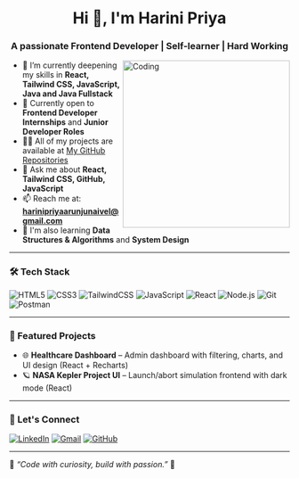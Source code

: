 <h1 align="center">Hi 👋, I'm Harini Priya</h1>
<h3 align="center">A passionate Frontend Developer | Self-learner | Hard Working</h3>

<img align="right" alt="Coding" width="300" src="https://media.giphy.com/media/qgQUggAC3Pfv687qPC/giphy.gif" />

- 🌱 I’m currently deepening my skills in **React, Tailwind CSS, JavaScript, Java and Java Fullstack**
- 💼 Currently open to **Frontend Developer Internships** and **Junior Developer Roles**
- 👨‍💻 All of my projects are available at [My GitHub Repositories](https://github.com/harinipriya23/)
- 💬 Ask me about **React, Tailwind CSS, GitHub, JavaScript**
- 📫 Reach me at: **harinipriyaarunjunaivel@gmail.com**
- 🧠 I'm also learning **Data Structures & Algorithms** and **System Design**

---

### 🛠️ Tech Stack

![HTML5](https://img.shields.io/badge/html5-%23E34F26.svg?style=for-the-badge&logo=html5&logoColor=white)
![CSS3](https://img.shields.io/badge/css3-%231572B6.svg?style=for-the-badge&logo=css3&logoColor=white)
![TailwindCSS](https://img.shields.io/badge/TailwindCSS-%2338B2AC.svg?style=for-the-badge&logo=tailwind-css&logoColor=white)
![JavaScript](https://img.shields.io/badge/javascript-%23F7DF1E.svg?style=for-the-badge&logo=javascript&logoColor=black)
![React](https://img.shields.io/badge/react-%2320232a.svg?style=for-the-badge&logo=react&logoColor=%2361DAFB)
![Node.js](https://img.shields.io/badge/node.js-%2343853D.svg?style=for-the-badge&logo=node.js&logoColor=white)
![Git](https://img.shields.io/badge/git-%23F05033.svg?style=for-the-badge&logo=git&logoColor=white)
![Postman](https://img.shields.io/badge/Postman-FF6C37?style=for-the-badge&logo=postman&logoColor=white)

---

### 📌 Featured Projects

- 🌐 **Healthcare Dashboard** – Admin dashboard with filtering, charts, and UI design (React + Recharts)
- 🪐 **NASA Kepler Project UI** – Launch/abort simulation frontend with dark mode (React)

---

### 🔗 Let's Connect

[![LinkedIn](https://img.shields.io/badge/LinkedIn-blue?style=for-the-badge&logo=linkedin&logoColor=white)](https://linkedin.com/in/harini-priya-arunjunaivel2030/)
[![Gmail](https://img.shields.io/badge/Gmail-red?style=for-the-badge&logo=gmail&logoColor=white)](mailto:harinipriyaarunjunaivel@gmail.com)
[![GitHub](https://img.shields.io/badge/GitHub-100000?style=for-the-badge&logo=github&logoColor=white)](https://github.com/harinipriya23)

---

🧠 _“Code with curiosity, build with passion.”_ 🚀
